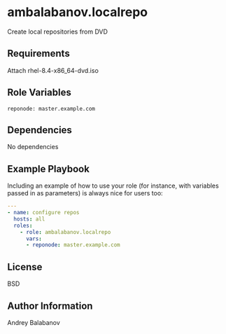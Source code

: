 ambalabanov.localrepo
=========

Create local repositories from DVD

Requirements
------------

Attach rhel-8.4-x86_64-dvd.iso 

Role Variables
--------------

`reponode: master.example.com`

Dependencies
------------

No dependencies

Example Playbook
----------------

Including an example of how to use your role (for instance, with variables passed in as parameters) is always nice for users too:

```yml
---
- name: configure repos
  hosts: all
  roles:
    - role: ambalabanov.localrepo
      vars:
      - reponode: master.example.com
```

License
-------

BSD

Author Information
------------------

Andrey Balabanov
